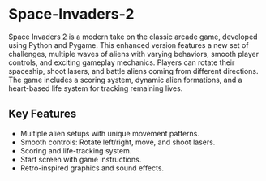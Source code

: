 # Space-Invaders-2

Space Invaders 2 is a modern take on the classic arcade game, developed using Python and Pygame. This enhanced version features a new set of challenges, multiple waves of aliens with varying behaviors, smooth player controls, and exciting gameplay mechanics. Players can rotate their spaceship, shoot lasers, and battle aliens coming from different directions. The game includes a scoring system, dynamic alien formations, and a heart-based life system for tracking remaining lives.

## Key Features
- Multiple alien setups with unique movement patterns.
- Smooth controls: Rotate left/right, move, and shoot lasers.
- Scoring and life-tracking system.
- Start screen with game instructions.
- Retro-inspired graphics and sound effects.

